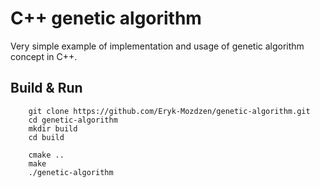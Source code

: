 # C++ genetic algorithm
Very simple example of implementation and usage of genetic algorithm concept in C++.

## Build & Run
```
    git clone https://github.com/Eryk-Mozdzen/genetic-algorithm.git
    cd genetic-algorithm
    mkdir build
    cd build

    cmake ..
    make
    ./genetic-algorithm
```
